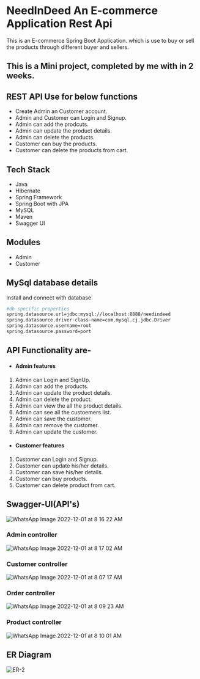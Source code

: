 # NeedInDeed An E-commerce Application Rest Api

This is an E-commerce Spring Boot Application. which is use to buy or sell the products through different buyer and sellers.

## This is a Mini project, completed by me with in 2 weeks.

## REST API Use for below functions
- Create Admin an Customer account.
- Admin and Customer can Login and Signup.
- Admin can add the prodcuts.
- Admin can update the product details.
- Admin can delete the products.
- Customer can buy the products.
- Customer can delete the products from cart.

## Tech Stack
- Java
- Hibernate
- Spring Framework
- Spring Boot with JPA
- MySQL
- Maven
- Swagger UI

## Modules
- Admin 
- Customer

## MySql database details

Install and connect with database

```bash
#db specific properties
spring.datasource.url=jdbc:mysql://localhost:8888/needindeed
spring.datasource.driver-class-name=com.mysql.cj.jdbc.Driver
spring.datasource.username=root
spring.datasource.password=port
```
## API Functionality are-
- #### Admin features
1.  Admin can Login and SignUp.
2.  Admin can add the products.
3.  Admin can update the product details.
4.  Admin can delete the product.
5.  Admin can view the all the product details.
6.  Admin can see all the custoemers list.
7.  Admin can save the customer.
8.  Admin can remove the customer.
9.  Admin can update the customer.

- #### Customer features
1.  Customer can Login and Signup.
2.  Customer can update his/her details.
3.  Customer can save his/her details.
4.  Customer can buy products.
5.  Customer can delete product from cart.
 
## Swagger-UI(API's)

![WhatsApp Image 2022-12-01 at 8 16 22 AM](https://user-images.githubusercontent.com/103938868/204954239-3b626ae2-ba46-4d48-b444-55268b8b4cec.jpeg)

### Admin controller 
![WhatsApp Image 2022-12-01 at 8 17 02 AM](https://user-images.githubusercontent.com/103938868/204954161-f35e5aa8-88d4-43e3-b6e6-d00de84197d1.jpeg)

### Customer controller
![WhatsApp Image 2022-12-01 at 8 07 17 AM](https://user-images.githubusercontent.com/103938868/204952693-b11c53ca-24db-499f-9f69-2eb4ef0614e9.jpeg)

### Order controller
![WhatsApp Image 2022-12-01 at 8 09 23 AM](https://user-images.githubusercontent.com/103938868/204953160-917d55b3-0823-4c69-99e3-b4babe126905.jpeg)

### Product controller
![WhatsApp Image 2022-12-01 at 8 10 01 AM](https://user-images.githubusercontent.com/103938868/204953361-e3b0dfe8-874d-4b4e-9850-043ad2c6b0d4.jpeg)

## ER Diagram
![ER-2](https://user-images.githubusercontent.com/103938868/204953793-be176030-84fb-4ec8-b4d4-ff8f96b22d52.png)


